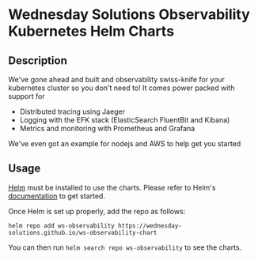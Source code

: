 # Wednesday Solutions Observability Kubernetes Helm Charts

## Description

We've gone ahead and built and observability swiss-knife for your kubernetes cluster so you don't need to! 
It comes power packed with support for 
- Distributed tracing using Jaeger
- Logging with the EFK stack (ElasticSearch FluentBit and Kibana)
- Metrics and monitoring with Prometheus and Grafana

We've even got an example for nodejs and AWS to help get you started <link>

## Usage

[Helm](https://helm.sh) must be installed to use the charts.
Please refer to Helm's [documentation](https://helm.sh/docs/) to get started.

Once Helm is set up properly, add the repo as follows:

```console
helm repo add ws-observability https://wednesday-solutions.github.io/ws-observability-chart
```

You can then run `helm search repo ws-observability` to see the charts.